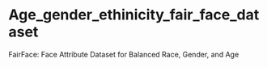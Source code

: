 # Age_gender_ethinicity_fair_face_dataset
FairFace: Face Attribute Dataset for Balanced Race, Gender, and Age
